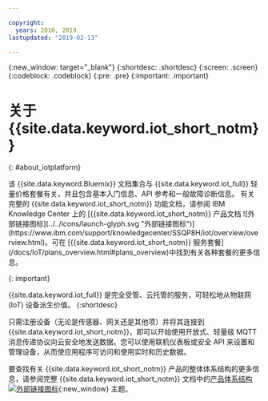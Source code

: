 ```yaml
---

copyright:
  years: 2016, 2019
lastupdated: "2019-02-13"

---
```


{:new_window: target="\_blank"}
{:shortdesc: .shortdesc}
{:screen: .screen}
{:codeblock: .codeblock}
{:pre: .pre}
{:important: .important}

# 关于 {{site.data.keyword.iot_short_notm}}
{: #about_iotplatform}

<p>该 {{site.data.keyword.Bluemix}} 文档集合与 {{site.data.keyword.iot_full}} 轻量价格套餐有关，并且包含基本入门信息、API 参考和一般故障诊断信息。
有关完整的 {{site.data.keyword.iot_short_notm}} 功能文档，请参阅 IBM Knowledge Center 上的 [{{site.data.keyword.iot_short_notm}} 产品文档 ![外部链接图标](../../icons/launch-glyph.svg "外部链接图标")](https://www.ibm.com/support/knowledgecenter/SSQP8H/iot/overview/overview.html)。可在 [{{site.data.keyword.iot_short_notm}} 服务套餐](/docs/IoT/plans_overview.html#plans_overview)中找到有关各种套餐的更多信息。
</p>
{: important}

{{site.data.keyword.iot_full}} 是完全受管、云托管的服务，可轻松地从物联网 (IoT) 设备派生价值。
{:shortdesc}

只需注册设备（无论是传感器、网关还是其他项）并将其连接到 {{site.data.keyword.iot_short_notm}}，即可以开始使用开放式、轻量级 MQTT 消息传递协议向云安全地发送数据。您可以使用联机仪表板或安全 API 来设置和管理设备，从而使应用程序可访问和使用实时和历史数据。

要查找有关 {{site.data.keyword.iot_short_notm}} 产品的整体体系结构的更多信息，请参阅完整 {{site.data.keyword.iot_short_notm}} 文档中的[产品体系结构 ![外部链接图标](../../icons/launch-glyph.svg "外部链接图标")](https://www.ibm.com/support/knowledgecenter/SSQP8H/iot/overview/architecture.html){:new_window} 主题。

